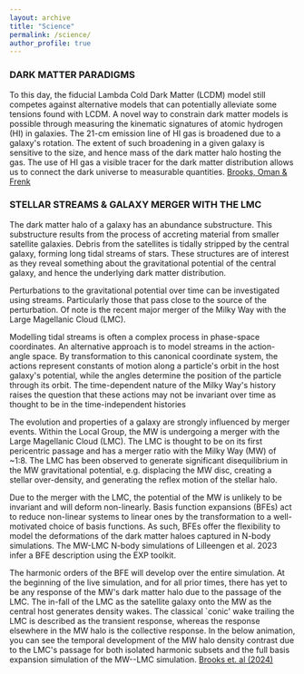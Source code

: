 ```yaml
---
layout: archive
title: "Science"
permalink: /science/
author_profile: true
---
```


### DARK MATTER PARADIGMS

To this day, the fiducial Lambda Cold Dark Matter (LCDM) model still competes against alternative models that can potentially alleviate some tensions found with LCDM. 
A novel way to constrain dark matter models is possible through measuring the kinematic signatures of atomic hydrogen (HI) in galaxies. 
The 21-cm emission line of HI gas is broadened due to a galaxy's rotation. 
The extent of such broadening in a given galaxy is sensitive to the size, and hence mass of the dark matter halo hosting the gas.
The use of HI gas a visible tracer for the dark matter distribution allows us to connect the dark universe to measurable quantities. [Brooks, Oman & Frenk](https://ui.adsabs.harvard.edu/abs/2023MNRAS.522.4043B/abstract)

### STELLAR STREAMS & GALAXY MERGER WITH THE LMC

The dark matter halo of a galaxy has an abundance substructure.
This substructure results from the process of accreting material from smaller satellite galaxies. 
Debris from the satellites is tidally stripped by the central galaxy, forming long tidal streams of stars. 
These structures are of interest as they reveal something about the gravitational potential of the central galaxy,
and hence the underlying dark matter distribution.

Perturbations to the gravitational potential over time can be investigated using streams. 
Particularly those that pass close to the source of the perturbation. 
Of note is the recent major merger of the Milky Way with the Large Magellanic Cloud (LMC). 

Modelling tidal streams is often a complex process in phase-space coordinates. An alternative approach is to model streams in the action-angle space. By transformation to this canonical coordinate system, the actions represent constants of motion along a particle's orbit in the host galaxy's potential, while the angles determine the position of the particle through its orbit. The time-dependent nature of the Milky Way's history raises the question that these actions may not be invariant over time as thought to be in the time-independent histories

The evolution and properties of a galaxy are strongly influenced by merger events.
Within the Local Group, the MW is undergoing a merger with the Large Magellanic Cloud (LMC). 
The LMC is thought to be on its first pericentric passage and has a merger ratio with the Milky Way (MW) of ~1:8. 
The LMC has been observed to generate significant disequilibrium in the MW gravitational potential, 
e.g. displacing the MW disc, creating a stellar over-density, and generating the reflex motion of the stellar halo. 

Due to the merger with the LMC, the potential of the MW is unlikely to be invariant and will deform non-linearly. 
Basis function expansions (BFEs) act to reduce non-linear systems to linear ones by the transformation to a well-motivated choice of basis functions. 
As such, BFEs offer the flexibility to model the deformations of the dark matter haloes captured in N-body simulations. 
The MW-LMC N-body simulations of Lilleengen et al. 2023 infer a BFE description using the EXP toolkit. 

The harmonic orders of the BFE will develop over the entire simulation. 
At the beginning of the live simulation, and for all prior times, 
there has yet to be any response of the MW's dark matter halo due to the passage of the LMC. 
The in-fall of the LMC as the satellite galaxy onto the MW as the central host generates density wakes. 
The classical `conic' wake trailing the LMC is described as the transient response, whereas the response elsewhere in the MW halo is the collective response.
In the below animation, you can see the temporal development of the MW halo density contrast due to the LMC's passage for both isolated harmonic subsets and the full basis expansion simulation of the MW--LMC simulation.
[Brooks et. al (2024)](https://ui.adsabs.harvard.edu/abs/2023MNRAS.522.4043B/abstract](https://ui.adsabs.harvard.edu/abs/2024arXiv240111990B/abstract)https://ui.adsabs.harvard.edu/abs/2024arXiv240111990B/abstract)



